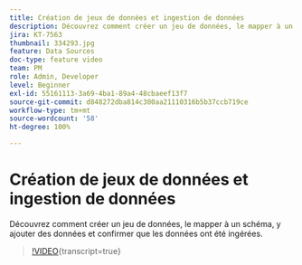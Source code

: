 ```yaml
---
title: Création de jeux de données et ingestion de données
description: Découvrez comment créer un jeu de données, le mapper à un schéma, y ajouter des données et confirmer que les données ont été ingérées.
jira: KT-7563
thumbnail: 334293.jpg
feature: Data Sources
doc-type: feature video
team: PM
role: Admin, Developer
level: Beginner
exl-id: 55161113-3a69-4ba1-89a4-48cbaeef13f7
source-git-commit: d848272dba814c300aa21110316b5b37ccb719ce
workflow-type: tm+mt
source-wordcount: '58'
ht-degree: 100%

---
```


# Création de jeux de données et ingestion de données

Découvrez comment créer un jeu de données, le mapper à un schéma, y ajouter des données et confirmer que les données ont été ingérées.

>[!VIDEO](https://video.tv.adobe.com/v/334293?quality=12&learn=on){transcript=true}
